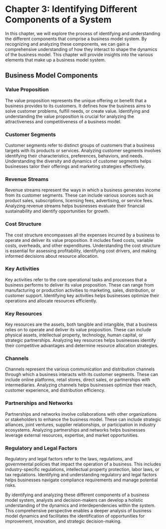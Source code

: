 Chapter 3: Identifying Different Components of a System
=======================================================

In this chapter, we will explore the process of identifying and understanding the different components that comprise a business model system. By recognizing and analyzing these components, we can gain a comprehensive understanding of how they interact to shape the dynamics of the business model. This chapter will provide insights into the various elements that make up a business model system.

Business Model Components
-------------------------

### Value Proposition

The value proposition represents the unique offering or benefit that a business provides to its customers. It defines how the business aims to solve customer problems, fulfill needs, or create value. Identifying and understanding the value proposition is crucial for analyzing the attractiveness and competitiveness of a business model.

### Customer Segments

Customer segments refer to distinct groups of customers that a business targets with its products or services. Analyzing customer segments involves identifying their characteristics, preferences, behaviors, and needs. Understanding the diversity and dynamics of customer segments helps businesses tailor their offerings and marketing strategies effectively.

### Revenue Streams

Revenue streams represent the ways in which a business generates income from its customer segments. These can include various sources such as product sales, subscriptions, licensing fees, advertising, or service fees. Analyzing revenue streams helps businesses evaluate their financial sustainability and identify opportunities for growth.

### Cost Structure

The cost structure encompasses all the expenses incurred by a business to operate and deliver its value proposition. It includes fixed costs, variable costs, overheads, and other expenditures. Understanding the cost structure is essential for assessing profitability, identifying cost drivers, and making informed decisions about resource allocation.

### Key Activities

Key activities refer to the core operational tasks and processes that a business performs to deliver its value proposition. These can range from manufacturing or production activities to marketing, sales, distribution, or customer support. Identifying key activities helps businesses optimize their operations and allocate resources efficiently.

### Key Resources

Key resources are the assets, both tangible and intangible, that a business relies on to operate and deliver its value proposition. These can include physical assets, intellectual property, technology, human capital, or strategic partnerships. Analyzing key resources helps businesses identify their competitive advantages and determine resource allocation strategies.

### Channels

Channels represent the various communication and distribution channels through which a business interacts with its customer segments. These can include online platforms, retail stores, direct sales, or partnerships with intermediaries. Analyzing channels helps businesses optimize their reach, customer experience, and distribution efficiency.

### Partnerships and Networks

Partnerships and networks involve collaborations with other organizations or stakeholders to enhance the business model. These can include strategic alliances, joint ventures, supplier relationships, or participation in industry ecosystems. Analyzing partnerships and networks helps businesses leverage external resources, expertise, and market opportunities.

### Regulatory and Legal Factors

Regulatory and legal factors refer to the laws, regulations, and governmental policies that impact the operation of a business. This includes industry-specific regulations, intellectual property protection, labor laws, or tax regulations. Identifying and understanding regulatory and legal factors helps businesses navigate compliance requirements and manage potential risks.

By identifying and analyzing these different components of a business model system, analysts and decision-makers can develop a holistic understanding of the dynamics and interdependencies within the system. This comprehensive perspective enables a deeper analysis of business model dynamics and facilitates the identification of opportunities for improvement, innovation, and strategic decision-making.
